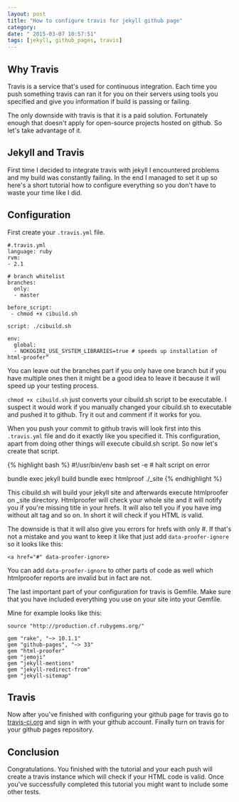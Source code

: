 ```yaml
---
layout: post
title: "How to configure travis for jekyll github page"
category: 
date: " 2015-03-07 10:57:51"
tags: [jekyll, github_pages, travis]
---
```


## Why Travis

Travis is a service that's used for continuous integration. Each time you push something
travis can ran it for you on their servers using tools you specified and give you information
if build is passing or failing.

The only downside with travis is that it is a paid solution. Fortunately enough that doesn't apply
for open-source projects hosted on github. So let's take advantage of it.

## Jekyll and Travis

First time I decided to integrate travis with jekyll I encountered problems and my build was
constantly failing. In the end I managed to set it up so here's a short tutorial
how to configure everything so you don't have to waste your time like I did.

## Configuration

First create your <code>.travis.yml</code> file.

    #.travis.yml
    language: ruby
    rvm:
    - 2.1

    # branch whitelist
    branches:
      only:
      - master

    before_script:
     - chmod +x cibuild.sh

    script: ./cibuild.sh

    env:
      global:
      - NOKOGIRI_USE_SYSTEM_LIBRARIES=true # speeds up installation of html-proofer“


You can leave out the branches part if you only have one branch but if you have multiple ones then
it might be a good idea to leave it because it will speed up your testing process.

<code>chmod +x cibuild.sh</code> just converts your cibuild.sh script to be executable.
I suspect it would work if you manually changed your cibuild.sh to executable and pushed it to github.
Try it out and comment if it works for you.


When you push your commit to github travis will look first into this <code>.travis.yml</code> file
and do it exactly like you specified it. This configuration, apart from doing other things will execute
cibuild.sh script. So now let's create that script.

{% highlight bash %}
#!/usr/bin/env bash
set -e # halt script on error

bundle exec jekyll build
bundle exec htmlproof ./_site
{% endhighlight %}

This cibuild.sh will build your jekyll site and afterwards execute htmlproofer on _site directory.
Htmlproofer will check your whole site and it will notify you if you're missing title in your hrefs.
It will also tell you if you have img without alt tag and so on. In short it will check if you HTML is valid.

The downside is that it will also give you errors for hrefs with only #. If that's not a mistake and you
want to keep it like that just add <code>data-proofer-ignore</code> so it looks like this:

    <a href="#" data-proofer-ignore>

You can add <code>data-proofer-ignore</code> to other parts of code as well which htmlproofer reports are
invalid but in fact are not.

The last important part of your configuration for travis is Gemfile.
Make sure that you have included everything you use on your site into your Gemfile.

Mine for example looks like this:

    source "http://production.cf.rubygems.org/"

    gem "rake", "~> 10.1.1"
    gem "github-pages", "~> 33"
    gem "html-proofer"
    gem "jemoji"
    gem "jekyll-mentions"
    gem "jekyll-redirect-from"
    gem "jekyll-sitemap"


## Travis

Now after you've finished with configuring your github page for travis go to [travis-ci.org](https://travis-ci.org/ "travis")
and sign in with your github account. Finally turn on travis for your github pages repository.

## Conclusion

Congratulations. You finished with the tutorial and your each push will create a travis instance which will
check if your HTML code is valid. Once you've successfully completed this tutorial you might want to include some
other tests.







